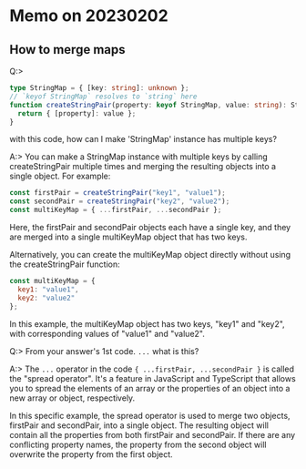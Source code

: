 # Memo on 20230202

## How to merge maps

Q:>
```  Typescript
type StringMap = { [key: string]: unknown };
// `keyof StringMap` resolves to `string` here
function createStringPair(property: keyof StringMap, value: string): StringMap {
  return { [property]: value };
}
```
with this code, how can I make 'StringMap' instance has multiple keys?

A:>
You can make a StringMap instance with multiple keys by calling createStringPair multiple times and merging the resulting objects into a single object. For example:

``` javascript
const firstPair = createStringPair("key1", "value1");
const secondPair = createStringPair("key2", "value2");
const multiKeyMap = { ...firstPair, ...secondPair };
```
Here, the firstPair and secondPair objects each have a single key, and they are merged into a single multiKeyMap object that has two keys.

Alternatively, you can create the multiKeyMap object directly without using the createStringPair function:

``` javascript
const multiKeyMap = {
  key1: "value1",
  key2: "value2"
};
```
In this example, the multiKeyMap object has two keys, "key1" and "key2", with corresponding values of "value1" and "value2".

Q:>
From your answer's 1st code. `...` what is this?

A:>
The `...` operator in the code `{ ...firstPair, ...secondPair }` is called the "spread operator". It's a feature in JavaScript and TypeScript that allows you to spread the elements of an array or the properties of an object into a new array or object, respectively.

In this specific example, the spread operator is used to merge two objects, firstPair and secondPair, into a single object. The resulting object will contain all the properties from both firstPair and secondPair. If there are any conflicting property names, the property from the second object will overwrite the property from the first object.
